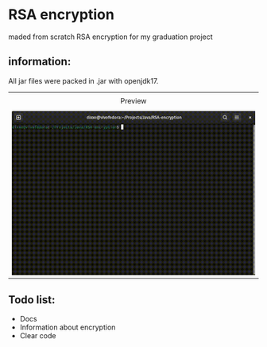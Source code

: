 # RSA encryption
maded from scratch RSA encryption for my graduation project

## information:
All jar files were packed in .jar with openjdk17.

<table class="center">
    <tr style="line-height: 0">
    <td width=50% height=30 style="border: none; text-align: center">Preview</td>
    </tr>
    <tr>
    <td width=25% style="border: none"><img src="show.gif" style="width:100%"></td>
    </tr>
</table>

## Todo list:
- Docs
- Information about encryption
- Clear code